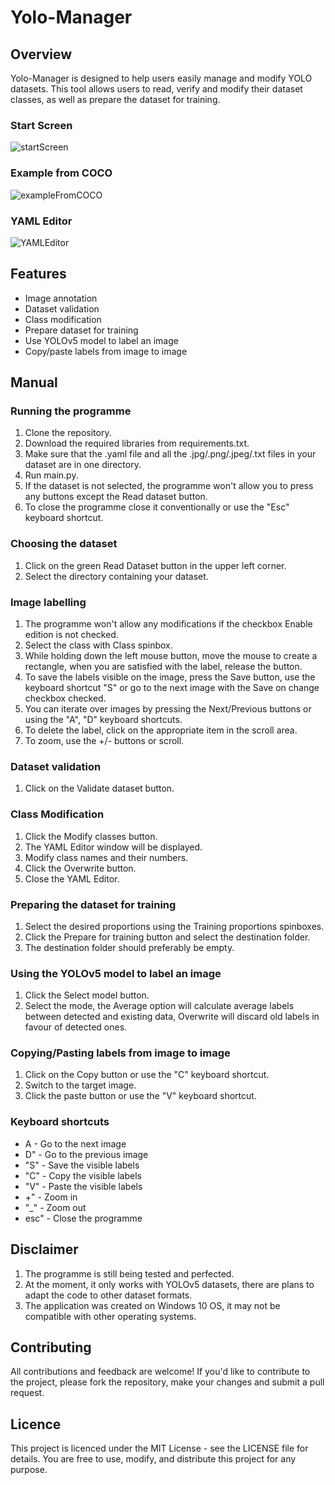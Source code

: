 # Yolo-Manager
## Overview
Yolo-Manager is designed to help users easily manage and modify YOLO datasets. 
This tool allows users to read, verify and modify their dataset classes, as well as prepare the dataset for training.

### Start Screen
![startScreen](https://github.com/MarmotyMarmot/Yolo-Manager/assets/45321229/f95adacb-a58a-4139-829d-6b3c9dd3fc72)

### Example from COCO
![exampleFromCOCO](https://github.com/MarmotyMarmot/Yolo-Manager/assets/45321229/5c64c0e3-d5a9-45db-ae3b-46b8500328c0)

### YAML Editor
![YAMLEditor](https://github.com/MarmotyMarmot/Yolo-Manager/assets/45321229/920fd014-7b27-4d04-936d-1a5ac7c2c940)

## Features
- Image annotation
- Dataset validation
- Class modification
- Prepare dataset for training
- Use YOLOv5 model to label an image
- Copy/paste labels from image to image

## Manual
### Running the programme
1. Clone the repository.
2. Download the required libraries from requirements.txt.
3. Make sure that the .yaml file and all the .jpg/.png/.jpeg/.txt files in your dataset are in one directory.
4. Run main.py.
5. If the dataset is not selected, the programme won't allow you to press any buttons except the Read dataset button.
6. To close the programme close it conventionally or use the "Esc" keyboard shortcut.

### Choosing the dataset
1. Click on the green Read Dataset button in the upper left corner.
2. Select the directory containing your dataset.

### Image labelling
1. The programme won't allow any modifications if the checkbox Enable edition is not checked.
2. Select the class with Class spinbox.
3. While holding down the left mouse button, move the mouse to create a rectangle, when you are satisfied with the label, release the button.
4. To save the labels visible on the image, press the Save button, use the keyboard shortcut "S" or go to the next image with the Save on change checkbox checked.
5. You can iterate over images by pressing the Next/Previous buttons or using the "A", "D" keyboard shortcuts.
6. To delete the label, click on the appropriate item in the scroll area.
7. To zoom, use the +/- buttons or scroll.

### Dataset validation
1. Click on the Validate dataset button.

### Class Modification
1. Click the Modify classes button.
2. The YAML Editor window will be displayed.
3. Modify class names and their numbers.
4. Click the Overwrite button.
5. Close the YAML Editor.

### Preparing the dataset for training
1. Select the desired proportions using the Training proportions spinboxes.
2. Click the Prepare for training button and select the destination folder.
3. The destination folder should preferably be empty.

### Using the YOLOv5 model to label an image
1. Click the Select model button.
2. Select the mode, the Average option will calculate average labels between detected and existing data, Overwrite will discard old labels in favour of detected ones.

### Copying/Pasting labels from image to image
1. Click on the Copy button or use the "C" keyboard shortcut.
2. Switch to the target image.
3. Click the paste button or use the "V" keyboard shortcut.

### Keyboard shortcuts
- A - Go to the next image
- D" - Go to the previous image
- "S" - Save the visible labels
- "C" - Copy the visible labels
- "V" - Paste the visible labels
- +" - Zoom in
- "_" - Zoom out
- esc" - Close the programme

## Disclaimer
1. The programme is still being tested and perfected.
2. At the moment, it only works with YOLOv5 datasets, there are plans to adapt the code to other dataset formats.
3. The application was created on Windows 10 OS, it may not be compatible with other operating systems.

## Contributing
All contributions and feedback are welcome! If you'd like to contribute to the project, please fork the repository, make your changes and submit a pull request.

## Licence
This project is licenced under the MIT License - see the LICENSE file for details. You are free to use, modify, and distribute this project for any purpose.
